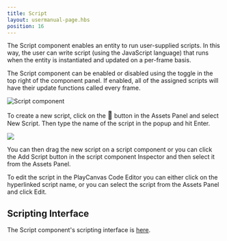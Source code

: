 ```yaml
---
title: Script
layout: usermanual-page.hbs
position: 16
---
```


The Script component enables an entity to run user-supplied scripts. In this way, the user can write script (using the JavaScript language) that runs when the entity is instantiated and updated on a per-frame basis.

The Script component can be enabled or disabled using the toggle in the top right of the component panel. If enabled, all of the assigned scripts will have their update functions called every frame.

![Script component][1]

To create a new script, click on the <span class="font-icon" style="font-size: 18px">&#58468;</span> button in the Assets Panel and select New Script. Then type the name of the script in the popup and hit Enter.

<img loading="lazy" src="/images/user-manual/scenes/components/new-script.jpg">

You can then drag the new script on a script component or you can click the Add Script button in the script component Inspector and then select it from the Assets Panel.

To edit the script in the PlayCanvas Code Editor you can either click on the hyperlinked script name, or you can select the script from the Assets Panel and click Edit.

## Scripting Interface

The Script component's scripting interface is [here][2].

[1]: /images/user-manual/scenes/components/component-script.png
[2]: /api/pc.ScriptComponent.html
